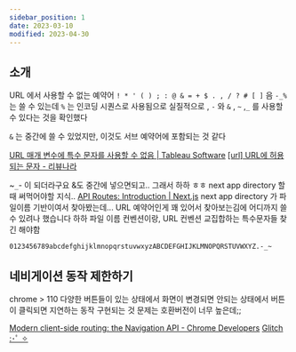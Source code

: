 ```yaml
---
sidebar_position: 1
date: 2023-03-10
modified: 2023-04-30
---
```


## 소개

URL 에서 사용할 수 없는 예약어
`! * ' ( ) ; : @ & = + $ . , / ? # [ ]`
음 `-_%` 는 쓸 수 있는데 `%` 는 인코딩 시퀀스로 사용됨으로 실질적으로 , `-` 와 `&` , `~` ,`_` 를 사용할 수 있다는 것을 확인했다

`&` 는 중간에 쓸 수 있었지만, 이것도 서브 예약어에 포함되는 것 같다

[URL 매개 변수에 특수 문자를 사용할 수 없음 | Tableau Software](https://kb.tableau.com/articles/issue/special-characters-in-url-parameters?lang=ko-kr)
[[url] URL에 허용되는 문자 - 리뷰나라](http://daplus.net/url-url%EC%97%90-%ED%97%88%EC%9A%A9%EB%90%98%EB%8A%94-%EB%AC%B8%EC%9E%90/)

~`_`- 이 되더라구요 &도 중간에 넣으면되고.. 그래서 하하 ㅎㅎ
next app directory 할 때 써먹어야할 지식..
[API Routes: Introduction | Next.js](https://nextjs.org/docs/api-routes/introduction)
next app directory 가 파일이름 기반이여서 찾아봤는데... URL 예약어인게 꽤 있어서 찾아보는김에 어디까지 쓸 수 있려나 했습니다 하하 파일 이름 컨벤션이랑, URL 컨벤션 교집합하는 특수문자들 찾긴 해야함

```
0123456789abcdefghijklmnopqrstuvwxyzABCDEFGHIJKLMNOPQRSTUVWXYZ.-_~
```

## 네비게이션 동작 제한하기

chrome > 110
다양한 버튼들이 있는 상태에서 화면이 변경되면 안되는 상태에서 버튼이 클릭되면 지연하는 동작 구현되는 것
문제는 호환버전이 너무 높은데;;

[Modern client-side routing: the Navigation API - Chrome Developers](https://developer.chrome.com/docs/web-platform/navigation-api/)
[Glitch :･ﾟ ✧](https://glitch.com/edit/#!/gigantic-honored-octagon?path=index.html%3A92%3A13)
